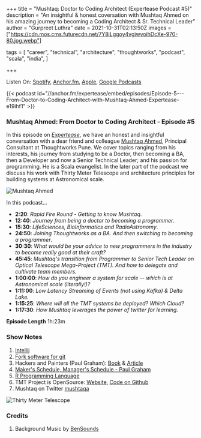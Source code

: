 +++
title = "Mushtaq: Doctor to Coding Architect (Expertease Podcast #5)"
description = "An insightful & honest coversation with Mushtaq Ahmed on his amazing journey to becoming a Coding Architect & Sr. Technical Leader"
author = "Gurpreet Luthra"
date = 2021-10-31T02:13:50Z
images = ["https://cdn.mos.cms.futurecdn.net/7Y8iLggoy4vgiwvoihDcXe-970-80.jpg.webp"]


tags = [
    "career",
    "technical",
    "architecture",
    "thoughtworks",
    "podcast",
    "scala",
    "india",
]

+++

Listen On: [Spotify](https://open.spotify.com/show/1jA35fmXfHzNoiauVLoU8B), [Anchor.fm](https://anchor.fm/expertease), [Apple](https://podcasts.apple.com/in/podcast/expertease/id1524690855), [Google Podcasts](https://podcasts.google.com/feed/aHR0cHM6Ly9hbmNob3IuZm0vcy8yY2JhOGVmOC9wb2RjYXN0L3Jzcw==)

{{< podcast id="//anchor.fm/expertease/embed/episodes/Episode-5---From-Doctor-to-Coding-Architect-with-Mushtaq-Ahmed-Expertease-e19ihf1" >}}

### Mushtaq Ahmed: From Doctor to Coding Architect - Episode #5
In this episode on [_Expertease_](https://anchor.fm/expertease), we have an honest and insightful conversation with a dear friend and colleague [Mushtaq Ahmed](https://www.linkedin.com/in/mushtaq-ahmed-a0b76b/?originalSubdomain=in), Principal Consultant at Thoughtworks Pune.
We cover topics ranging from his interests, his journey from studying to be a Doctor, then becoming a BA, then a Developer and now a Senior Technical Leader; 
and his passion for programming. He is a Scala evangelist. In the later part of the podcast we discuss his work with Thirty Meter Telescope and architecture principles for building systems at Astronomical scale.

![Mushtaq Ahmed](/images/general/podcast5/mushtaq-ahmed-tw.jpg "Mushtaq Ahmed")

In this podcast...

- **2:20**: _Rapid Fire Round - Getting to know Mushtaq_.
- **12:40**: _Journey from being a doctor to becoming a programmer_.
- **15:30**: _LifeSciences, BioInformatics and RadioAstronomy_.
- **24:50**: _Joining Thoughtworks as a BA. And then switching to becoming a programmer_.
- **30:30**: _What would be your advice to new programmers in the industry to become really good at their craft?_
- **45:45**: _Mushtaq's transition from Programmer to Senior Tech Leader on Optical Telescope Mega-Project (TMT). And how to delegate and cultivate team members._
- **1:00:00**: _How do you engineer a system for scale -- which is at Astronomical scale (literally!)?_
- **1:11:00**: _Low Latency Streaming of Events (not using Kafka) & Delta Lake._
- **1:15:25**: _Where will all the TMT systems be deployed? Which Cloud?_
- **1:17:30**: _How Mushtaq leverages the power of twitter for learning._

**Episode Length** 1h:23m


### Show Notes

1. [Intellij](https://www.jetbrains.com/idea/)
2. [Fork software for git](https://git-fork.com/)
3. Hackers and Painters (Paul Graham): [Book](https://www.amazon.in/dp/B0026OR2NQ/ref=dp-kindle-redirect?_encoding=UTF8&btkr=1.) & [Article](http://www.paulgraham.com/hp.html)
4. [Maker's Schedule, Manager's Schedule - Paul Graham](http://www.paulgraham.com/makersschedule.html) 
5. [R Programming Language](https://en.wikipedia.org/wiki/R_(programming_language)) 
6. TMT Project is OpenSource: [Website](https://www.tmt.org), [Code on Github](https://github.com/tmtsoftware)
7. Mushtaq on Twitter [mushtaqa](https://twitter.com/mushtaqa?lang=en) 


![Thirty Meter Telescope](https://cdn.mos.cms.futurecdn.net/7Y8iLggoy4vgiwvoihDcXe-970-80.jpg.webp "Thirty Meter Telescope")

### Credits

1. Background Music by [BenSounds](https://www.bensound.com/royalty-free-music)
 

